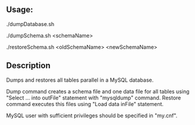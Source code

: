 ## Usage:

./dumpDatabase.sh

./dumpSchema.sh \<schemaName\>

./restoreSchema.sh \<oldSchemaName\> \<newSchemaName\>

## Description

Dumps and restores all tables parallel in a MySQL database.

Dump command creates a schema file and one data file for all
tables using "Select ... into outFile" statement with "mysqldump"
command. Restore command executes this files using "Load data
inFile" statement.

MySQL user with sufficient privileges should be specified in
"my.cnf".

